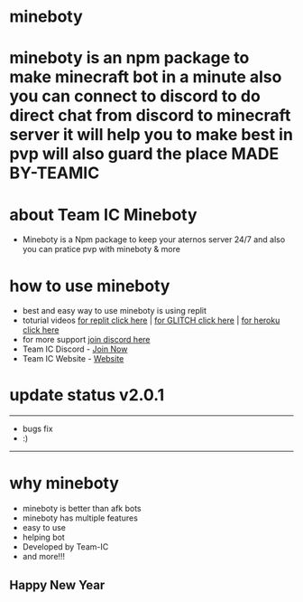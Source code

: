 mineboty
========

mineboty is an npm package to make minecraft bot in a minute 
also you can connect to discord to do direct chat from discord to minecraft server
it will help you to make best in pvp will also guard the place
MADE BY-TEAMIC
=====================

# about Team IC Mineboty 

- Mineboty is a Npm package to keep your aternos server 24/7 and also you can pratice pvp with mineboty & more


# how to use mineboty

- best and easy way to use mineboty is using replit 
- toturial videos [for replit click here](https://www.youtube.com/watch?v=WZwroM4NdBU&t=0s)   |   [for GLITCH click here](https://www.youtube.com/watch?v=6sPwCrHFYCY) | [for heroku click here](https://www.youtube.com/watch?v=YMVFHtkmSzg)
- for more support [join discord here](https://discord.gg/8bM62csKYd)
- Team IC Discord - [Join Now](https://discord.gg/teamic)
- Team IC Website - [Website](https://teamic.me)


# update status v2.0.1

- - - - - - - - - - - - - - - - - - - - - - - - - - - - - - - - - - - - - - - - -
- bugs fix
- :)    
- - - - - - - - - - - - - - - - - - - - - - - - - - - - - - - - - - - - - - - - -

# why mineboty
- mineboty is better than afk bots
- mineboty has multiple features
- easy to use
- helping bot
- Developed by Team-IC 
- and more!!!
## Happy New Year


